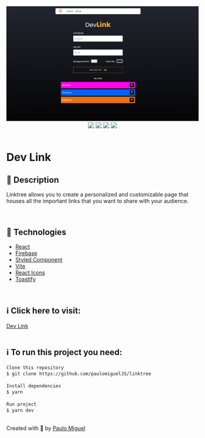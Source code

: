 <div align='center'>
<img src='./README/hero.png'>

<div>
    <img src="https://img.shields.io/github/repo-size/paulomigueljs/linktree">
    <img src="https://img.shields.io/github/last-commit/paulomigueljs/linktree">
    <img src="https://img.shields.io/github/languages/count/paulomigueljs/linktree">
    <img src="https://img.shields.io/github/languages/top/paulomigueljs/linktree">
</div>
</div>

</br>

<h1>Dev Link</h1>

<h2>🔖 Description</h2>

<p>Linktree allows you to create a personalized and customizable page that houses all the important links that you want to share with your audience.</p>

</br>

<h2>🚀 Technologies</h2>
<ul>
    <li><a href="https://reactjs.org/" target="_blank">React</a></li>
    <li><a href="https://firebase.google.com/" target="_blank">Firebase</a></li>   
    <li><a href="https://styled-components.com/" target="_blank">Styled Component</a></li>
    <li><a href="https://vitejs.dev/" target="_blank">Vite</a></li>    
    <li><a href="https://react-icons.github.io/react-icons/" target="_blank">React Icons</a></li>
    <li><a href="https://aleab.github.io/toastify/" target="_blank">Toastify</a></li>

</ul>

<br>

<h2>ℹ️ Click here to visit:</h2>
<a href="https://linktree-lyart.vercel.app/" target="_blank">Dev Link</a>

<br>
<br>

<h2>ℹ️ To run this project you need:</h2>

    Clone this repository
    $ git clone https://github.com/paulomiguelJS/linktree

    Install dependencies
    $ yarn

    Run project
    $ yarn dev

<br>
Created with 💙 by <a href="https://github.com/paulomiguelJS/linktree" target="_blank">Paulo Miguel</a></p>
